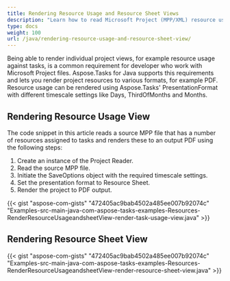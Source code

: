 ```yaml
---
title: Rendering Resource Usage and Resource Sheet Views
description: "Learn how to read Microsoft Project (MPP/XML) resource usage and resource sheet views using Aspose.Tasks for Java."
type: docs
weight: 100
url: /java/rendering-resource-usage-and-resource-sheet-view/
---
```


Being able to render individual project views, for example resource usage against tasks, is a common requirement for developer who work with Microsoft Project files. Aspose.Tasks for Java supports this requirements and lets you render project resources to various formats, for example PDF. Resource usage can be rendered using Aspose.Tasks' PresentationFormat with different timescale settings like Days, ThirdOfMonths and Months.

## **Rendering Resource Usage View**
The code snippet in this article reads a source MPP file that has a number of resources assigned to tasks and renders these to an output PDF using the following steps:

1. Create an instance of the Project Reader.
2. Read the source MPP file.
3. Initiate the SaveOptions object with the required timescale settings.
4. Set the presentation format to Resource Sheet.
5. Render the project to PDF output.

{{< gist "aspose-com-gists" "472405ac9bab4502a485ee007b92074c" "Examples-src-main-java-com-aspose-tasks-examples-Resources-RenderResourceUsageandsheetView-render-task-usage-view.java" >}}

## **Rendering Resource Sheet View**

{{< gist "aspose-com-gists" "472405ac9bab4502a485ee007b92074c" "Examples-src-main-java-com-aspose-tasks-examples-Resources-RenderResourceUsageandsheetView-render-resource-sheet-view.java" >}}
